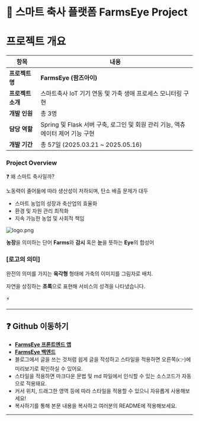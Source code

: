 # 🎯 스마트 축사 플랫폼 FarmsEye Project

# 프로젝트 개요

| **항목** | **내용** |
| --- | --- |
| **프로젝트 명** | **FarmsEye (팜즈아이)** |
| **프로젝트 소개** | 스마트축사 IoT 기기 연동 및 가축 생애 프로세스 모니터링 구현 |
| **개발 인원** | 총 3명 |
| **담당 역할** | Spring 및 Flask 서버 구축, 로그인 및 회원 관리 기능, 액츄에이터 제어 기능 구현 |
| **개발 기간** | 총 57일 (2025.03.21 ~ 2025.05.16) |

### Project Overview

<aside>
❓ 왜 스마트 축사일까?

노동력이 줄어듦에 따라 생산성이 저하되며, 탄소 배출 문제가 대두

- 스마트 농업의 성장과 축산업의 효율화
- 환경 및 자원 관리 최적화
- 지속 가능한 농업 및 사회적 책임
</aside>

![logo.png](attachment:4c489828-aaa1-4fed-9aa0-4d33bfd29493:logo.png)

**농장**을 의미하는 단어 **Farms**와 **감시** 혹은 **눈**을 뜻하는 **Eye**의 합성어

### [로고의 의미]

완전의 의미를 가지는 **육각형** 형태에 가축의 이미지를 그림자로 배치.

자연을 상징하는 **초록**으로 표현해 서비스의 성격을 나타냈습니다.

⚡ 

---


## ❓ Github 이동하기
- [**FarmsEye 프론트엔드 앱**](https://github.com/pseudopamine/farmseye_frontend_app)
- [**FarmsEye 백엔드**](https://github.com/pseudopamine/farmseye_backend)
- 블로그에서 글을 쓰는 것처럼 쉽게 글을 작성하고 스타일을 적용하면 오른쪽(👉)에 미리보기로 확인하실 수 있어요.   
- 스타일을 적용하면 마크다운 문법 및 md 파일에서 인식할 수 있는 소스코드가 자동으로 적용돼요.   
- 커서 위치, 드래그한 영역 등에 따라 스타일을 적용할 수 있으니 자유롭게 사용해보세요!
- 복사하기를 통해 본문 내용을 복사하고 여러분의 README에 적용해보세요.

---
